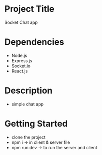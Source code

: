 # Project Title

Socket Chat app

# Dependencies

- Node.js
- Express.js
- Socket.io
- React.js

# Description
- simple chat app


# Getting Started
- clone the project
- npm i -> in client & server file
- npm run dev -> to run the server and client
